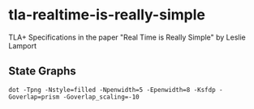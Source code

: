 # tla-realtime-is-really-simple
TLA+ Specifications in the paper "Real Time is Really Simple" by Leslie Lamport

## State Graphs
`dot -Tpng -Nstyle=filled -Npenwidth=5 -Epenwidth=8 -Ksfdp -Goverlap=prism -Goverlap_scaling=-10`
